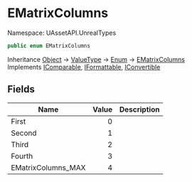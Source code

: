 # EMatrixColumns

Namespace: UAssetAPI.UnrealTypes

```csharp
public enum EMatrixColumns
```

Inheritance [Object](https://docs.microsoft.com/en-us/dotnet/api/system.object) → [ValueType](https://docs.microsoft.com/en-us/dotnet/api/system.valuetype) → [Enum](https://docs.microsoft.com/en-us/dotnet/api/system.enum) → [EMatrixColumns](./uassetapi.unrealtypes.ematrixcolumns.md)<br>
Implements [IComparable](https://docs.microsoft.com/en-us/dotnet/api/system.icomparable), [IFormattable](https://docs.microsoft.com/en-us/dotnet/api/system.iformattable), [IConvertible](https://docs.microsoft.com/en-us/dotnet/api/system.iconvertible)

## Fields

| Name | Value | Description |
| --- | --: | --- |
| First | 0 |  |
| Second | 1 |  |
| Third | 2 |  |
| Fourth | 3 |  |
| EMatrixColumns_MAX | 4 |  |
